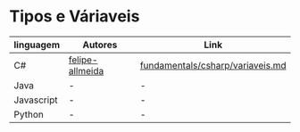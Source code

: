 # Tipos e Váriaveis

linguagem | Autores | Link
------- | ------- | -------
C# | [felipe-allmeida](https://github.com/felipe-allmeida) | [fundamentals/csharp/variaveis.md](https://github.com/Pampa-Devs/concepts/blob/master/Fundamentals/csharp/variaveis.md)
Java | - | -
Javascript | - | -
Python | - | -